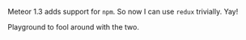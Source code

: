 Meteor 1.3 adds support for `npm`. So now I can use `redux` trivially. Yay!

Playground to fool around with the two.
